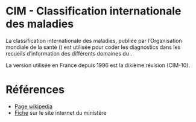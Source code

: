 # CIM - Classification internationale des maladies
<!-- SPDX-License-Identifier: MPL-2.0 -->

La classification internationale des maladies, publiée par l’Organisation mondiale de la santé (<link-previewer href="OMS.html" text="OMS" preview-title="OMS - Organisation mondiale de la santé" preview-text="Aucune définition détaillée n'existe pour l'instant dans le glossaire. Pour contribuer, référrez-vous au guide de contribution." />) est utilisée pour coder les diagnostics dans les recueils d’information des différents domaines du <link-previewer href="PMSI.html" text="PMSI" preview-title="PMSI - Programme de médicalisation des systèmes d’information" preview-text="Le PMSI permet de décrire de façon synthétique et standardisée l’activité médicale des établissements de santé. Il repose sur l’enregistrement de données médico-administratives normalisées dans un recueil standard d’information. Il comporte 4 « champs » : « médecine, chirurgie, obstétrique et odontologie » (MCO) « soins de suite ou de réadaptation » (SSR) « psychiatrie » sous la forme du RIM-Psy (recueil d’information médicale en psychiatrie) « hospitalisation à domicile » (HAD)" />. 

La version utilisée en France depuis 1996 est la dixième révision (CIM-10).

# Références

- [Page wikipedia](https://fr.wikipedia.org/wiki/Classification_internationale_des_maladies)
- [Fiche](https://solidarites-sante.gouv.fr/professionnels/gerer-un-etablissement-de-sante-medico-social/financement/financement-des-etablissements-de-sante-10795/financement-des-etablissements-de-sante-glossaire/article/classification-internationale-des-maladies-cim) sur le site internet du ministère
